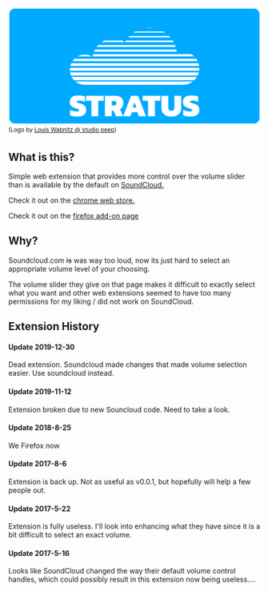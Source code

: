 ![stratus Logo](https://raw.githubusercontent.com/NYPD/stratus/master/images/logo-long550x226.png)<br>
<sup>(Logo by [Louis Wabnitz @ studio peep](http://studiopeep.com/))</sup>

## What is this?
Simple web extension that provides more control over the volume slider than is available by the default on [SoundCloud.](https://www.soundcloud.com)

Check it out on the [chrome web store.](https://chrome.google.com/webstore/detail/stratus/ankobfgkkipkkdpbkgpplhjoapjkfheg)

Check it out on the [firefox add-on page](https://addons.mozilla.org/en-US/firefox/addon/stratus/)

## Why?
Soundcloud.com ~~is~~ was way too loud, now its just hard to select an appropriate volume level of your choosing.

The volume slider they give on that page makes it difficult to exactly select what you want and other web extensions seemed to have too many permissions for my liking / did not work on SoundCloud.

## Extension History

#### Update 2019-12-30
Dead extension. Soundcloud made changes that made volume selection easier. Use soundcloud instead.

#### Update 2019-11-12
Extension broken due to new Souncloud code. Need to take a look.

#### Update 2018-8-25
We Firefox now

#### Update 2017-8-6
Extension is back up. Not as useful as v0.0.1, but hopefully will help a few people out.

#### Update 2017-5-22
Extension is fully useless. I'll look into enhancing what they have since it is a bit difficult to select an exact volume.

#### Update 2017-5-16
Looks like SoundCloud changed the way their default volume control handles, which could possibly result in this extension now being useless....
